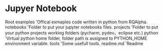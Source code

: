 # Jupyer Notebook 

Root
    examples         'Offical exmaples code written in python from RQAlpha.
    notebooks        'Folder to put your jupyter notebooks files.
    projects         'Folder to put your python projects working folders (pycharm, pydev，eclipse etc.)
    python           'Virtual python home folder, folder path is assigned to PYTHON_HOME environment variable. 
    tools            'Some usefull tools.
    readme.md        'Readme
  
  
